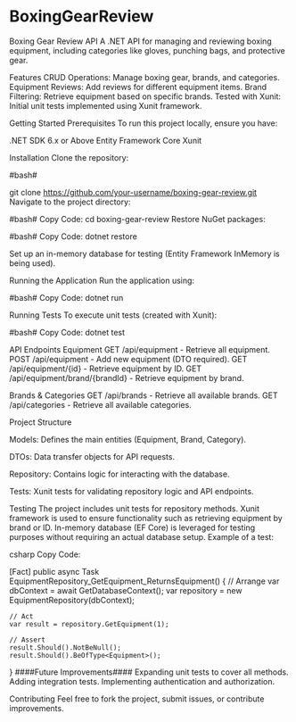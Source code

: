 # BoxingGearReview

Boxing Gear Review API
A .NET API for managing and reviewing boxing equipment, including categories like gloves, punching bags, and protective gear.

Features
CRUD Operations: Manage boxing gear, brands, and categories.
Equipment Reviews: Add reviews for different equipment items.
Brand Filtering: Retrieve equipment based on specific brands.
Tested with Xunit: Initial unit tests implemented using Xunit framework.


Getting Started
Prerequisites
To run this project locally, ensure you have:

.NET SDK 6.x or Above
Entity Framework Core
Xunit

Installation
Clone the repository:

#bash#

git clone https://github.com/your-username/boxing-gear-review.git
Navigate to the project directory:

#bash#
Copy Code:
cd boxing-gear-review
Restore NuGet packages:

#bash#
Copy Code:
dotnet restore

Set up an in-memory database for testing (Entity Framework InMemory is being used).

Running the Application
Run the application using:

#bash#
Copy Code:
dotnet run

Running Tests
To execute unit tests (created with Xunit):

#bash#
Copy Code:
dotnet test

API Endpoints
Equipment
GET /api/equipment - Retrieve all equipment.
POST /api/equipment - Add new equipment (DTO required).
GET /api/equipment/{id} - Retrieve equipment by ID.
GET /api/equipment/brand/{brandId} - Retrieve equipment by brand.

Brands & Categories
GET /api/brands - Retrieve all available brands.
GET /api/categories - Retrieve all available categories.

Project Structure

Models: Defines the main entities (Equipment, Brand, Category).

DTOs: Data transfer objects for API requests.

Repository: Contains logic for interacting with the database.

Tests: Xunit tests for validating repository logic and API endpoints.

Testing
The project includes unit tests for repository methods.
Xunit framework is used to ensure functionality such as retrieving equipment by brand or ID.
In-memory database (EF Core) is leveraged for testing purposes without requiring an actual database setup.
Example of a test:

csharp
Copy Code:

[Fact]
public async Task EquipmentRepository_GetEquipment_ReturnsEquipment()
{
    // Arrange
    var dbContext = await GetDatabaseContext();
    var repository = new EquipmentRepository(dbContext);

    // Act
    var result = repository.GetEquipment(1);

    // Assert
    result.Should().NotBeNull();
    result.Should().BeOfType<Equipment>();
}
####Future Improvements####
Expanding unit tests to cover all methods.
Adding integration tests.
Implementing authentication and authorization.

Contributing
Feel free to fork the project, submit issues, or contribute improvements.
